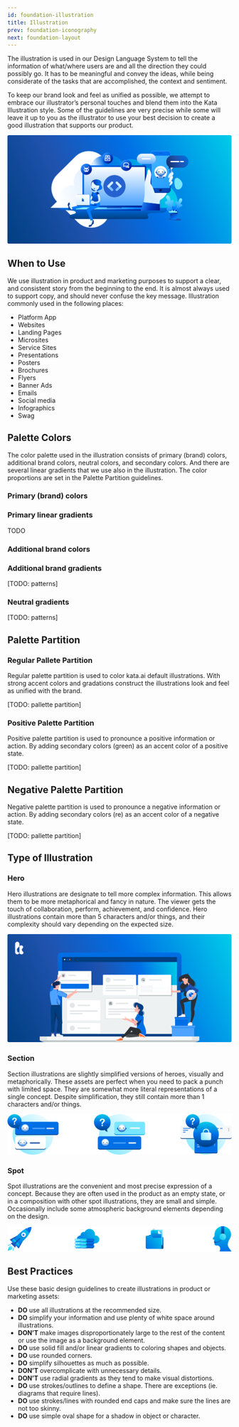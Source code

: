 ```yaml
---
id: foundation-illustration
title: Illustration
prev: foundation-iconography
next: foundation-layout
---
```


<text-primary>

The illustration is used in our Design Language System to tell the information of what/where users are and all the direction they could possibly go. It has to be meaningful and convey the ideas, while being considerate of the tasks that are accomplished, the context and sentiment.

To keep our brand look and feel as unified as possible, we attempt to embrace our illustrator’s personal touches and blend them into the Kata Illustration style. Some of the guidelines are very precise while some will leave it up to you as the illustrator to use your best decision to create a good illustration that supports our product.

</text-primary>

![hero-1](../../assets/images/design/foundation/hero-1.png)

## When to Use

We use illustration in product and marketing purposes to support a clear, and consistent story from the beginning to the end. It is almost always used to support copy, and should never confuse the key message. Illustration commonly used in the following places:

- Platform App
- Websites
- Landing Pages
- Microsites
- Service Sites
- Presentations
- Posters
- Brochures
- Flyers
- Banner Ads
- Emails
- Social media
- Infographics
- Swag

## Palette Colors

The color palette used in the illustration consists of primary (brand) colors, additional brand colors, neutral colors, and secondary colors. And there are several linear gradients that we use also in the illustration. The color proportions are set in the Palette Partition guidelines.

### Primary (brand) colors

<foundation-color-swatch-grid>
  <foundation-color-swatch hexcode="#102a59" name="C03 - cobalt03" subtitle="Dark Cobalt"></foundation-color-swatch>
  <foundation-color-swatch hexcode="#2053af" name="C02 - cobalt02" subtitle="Cobalt"></foundation-color-swatch>
  <foundation-color-swatch hexcode="#5587e0" name="C01 - cobalt01" subtitle="Light Cobalt"></foundation-color-swatch>
</foundation-color-swatch-grid>

<foundation-color-swatch-grid>
  <foundation-color-swatch hexcode="#003e80" name="K03 - kata03" subtitle="Dark Kata"></foundation-color-swatch>
  <foundation-color-swatch hexcode="#006fe6" name="K02 - kata02" subtitle="Kata"></foundation-color-swatch>
  <foundation-color-swatch hexcode="#4da3ff" name="K01 - kata01" subtitle="Light Kata"></foundation-color-swatch>
</foundation-color-swatch-grid>

### Primary linear gradients

TODO

### Additional brand colors

<foundation-color-swatch-grid>
  <foundation-color-swatch hexcode="#00b2cb" name="B03 - belize03" subtitle="Teal"></foundation-color-swatch>
  <foundation-color-swatch hexcode="#00cce9" name="B02 - belize02" subtitle="Belize"></foundation-color-swatch>
  <foundation-color-swatch hexcode="#78e6ff" name="B01 - belize01" subtitle="Celeste"></foundation-color-swatch>
</foundation-color-swatch-grid>

### Additional brand gradients

[TODO: patterns]

### Neutral gradients

[TODO: patterns]

## Palette Partition

### Regular Pallete Partition

Regular palette partition is used to color kata.ai default illustrations. With strong accent colors and gradations construct the illustrations look and feel as unified with the brand.

[TODO: pallette partition]

### Positive Palette Partition

Positive palette partition is used to pronounce a positive information or action. By adding secondary colors (green) as an accent color of a positive state.

[TODO: pallette partition]

## Negative Palette Partition

Negative palette partition is used to pronounce a negative information or action. By adding secondary colors (re) as an accent color of a negative state.

[TODO: pallette partition]

## Type of Illustration

### Hero

Hero illustrations are designate to tell more complex information. This allows them to be more metaphorical and fancy in nature. The viewer gets the touch of collaboration, perform, achievement, and confidence. Hero illustrations contain more than 5 characters and/or things, and their complexity should vary depending on the expected size.

![hero-2](../../assets/images/design/foundation/hero-2.png)

### Section

Section illustrations are slightly simplified versions of heroes, visually and metaphorically. These assets are perfect when you need to pack a punch with limited space. They are somewhat more literal representations of a single concept. Despite simplification, they still contain more than 1 characters and/or things.

![rpp](../../assets/images/design/foundation/rpp.png)

### Spot

Spot illustrations are the convenient and most precise expression of a concept. Because they are often used in the product as an empty state, or in a composition with other spot illustrations, they are small and simple. Occasionally include some atmospheric background elements depending on the design.

![spot-illustration](../../assets/images/design/foundation/spot-illustration.png)

## Best Practices

Use these basic design guidelines to create illustrations in product or marketing assets:

- **DO** use all illustrations at the recommended size.
- **DO** simplify your information and use plenty of white space around illustrations.
- **DON’T** make images disproportionately large to the rest of the content or use the image as a background element.
- **DO** use solid fill and/or linear gradients to coloring shapes and objects.
- **DO** use rounded corners.
- **DO** simplify silhouettes as much as possible.
- **DON’T** overcomplicate with unnecessary details.
- **DON’T** use radial gradients as they tend to make visual distortions.
- **DO** use strokes/outlines to define a shape. There are exceptions (ie. diagrams that require lines).
- **DO** use strokes/lines with rounded end caps and make sure the lines are not too skinny.
- **DO** use simple oval shape for a shadow in object or character.

